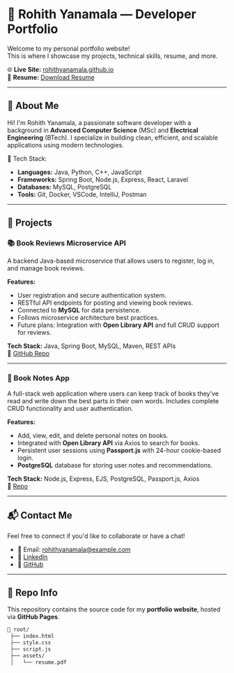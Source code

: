 # 💼 Rohith Yanamala — Developer Portfolio

Welcome to my personal portfolio website!  
This is where I showcase my projects, technical skills, resume, and more.

🌐 **Live Site:** [rohithyanamala.github.io](https://whyrohith.github.io/Portfolio/)  
📄 **Resume:** [Download Resume](/asset/Rohith.pdf)

---

## 📌 About Me

Hi! I'm Rohith Yanamala, a passionate software developer with a background in **Advanced Computer Science** (MSc) and **Electrical Engineering** (BTech). I specialize in building clean, efficient, and scalable applications using modern technologies.

🔧 Tech Stack:
- **Languages:** Java, Python, C++, JavaScript
- **Frameworks:** Spring Boot, Node.js, Express, React, Laravel
- **Databases:** MySQL, PostgreSQL
- **Tools:** Git, Docker, VSCode, IntelliJ, Postman

---

## 🚀 Projects

### 📚 Book Reviews Microservice API
A backend Java-based microservice that allows users to register, log in, and manage book reviews.

**Features:**
- User registration and secure authentication system.
- RESTful API endpoints for posting and viewing book reviews.
- Connected to **MySQL** for data persistence.
- Follows microservice architecture best practices.
- Future plans: Integration with **Open Library API** and full CRUD support for reviews.

**Tech Stack:** Java, Spring Boot, MySQL, Maven, REST APIs  
🔗 [GitHub Repo](https://github.com/Whyrohith/book_review_java)

---

### 📖 Book Notes App
A full-stack web application where users can keep track of books they’ve read and write down the best parts in their own words. Includes complete CRUD functionality and user authentication.

**Features:**
- Add, view, edit, and delete personal notes on books.
- Integrated with **Open Library API** via Axios to search for books.
- Persistent user sessions using **Passport.js** with 24-hour cookie-based login.
- **PostgreSQL** database for storing user notes and recommendations.

**Tech Stack:** Node.js, Express, EJS, PostgreSQL, Passport.js, Axios  
🔗 [Repo](https://github.com/Whyrohith/booknotes)

---


## 📬 Contact Me

Feel free to connect if you'd like to collaborate or have a chat!

- 📧 Email: rohithyanamala@example.com
- 💼 [LinkedIn](https://www.linkedin.com/inrohith-yanamala-99271616b/)
- 🐙 [GitHub](https://github.com/Whyrohith)

---

## 📁 Repo Info

This repository contains the source code for my **portfolio website**, hosted via **GitHub Pages**.

```bash
📁 root/
 ├── index.html
 ├── style.css
 ├── script.js
 ├── assets/
 │   └── resume.pdf




